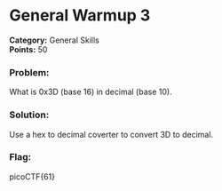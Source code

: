 # General Warmup 3
__Category:__ General Skills  
__Points:__ 50

### Problem:

What is 0x3D (base 16) in decimal (base 10).

### Solution:

Use a hex to decimal coverter to convert 3D to decimal.

### Flag:

picoCTF{61}

